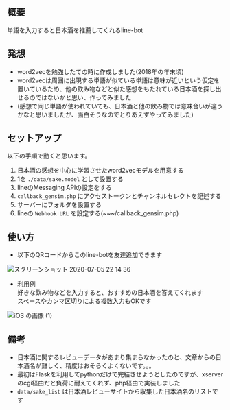 ## 概要
単語を入力すると日本酒を推薦してくれるline-bot

## 発想
- word2vecを勉強したての時に作成しました(2018年の年末頃)
- word2vecは周囲に出現する単語が似ている単語は意味が近いという仮定を置いているため、他の飲み物などと似た感想をもたれている日本酒を探し出せるのではないかと思い、作ってみました
- (感想で同じ単語が使われていても、日本酒と他の飲み物では意味合いが違うかなと思いましたが、面白そうなのでとりあえずやってみました)

## セットアップ
以下の手順で動くと思います。
1. 日本酒の感想を中心に学習させたword2vecモデルを用意する
1. 1を `./data/sake.model` として設置する
1. lineのMessaging APIの設定をする
1. `callback_gensim.php` にアクセストークンとチャンネルセレクトを記述する
1. サーバーにフォルダを設置する
1. lineの `Webhook URL` を設定する(~~~/callback_gensim.php)

## 使い方
- 以下のQRコードからこのline-botを友達追加できます

![スクリーンショット 2020-07-05 22 14 36](https://user-images.githubusercontent.com/43877096/86533572-166ddc00-bf0d-11ea-9bb6-16e36dfd9767.png)

- 利用例<br>
好きな飲み物などを入力すると、おすすめの日本酒を答えてくれます<br>
スペースやカンマ区切りによる複数入力もOKです

![iOS の画像 (1)](https://user-images.githubusercontent.com/43877096/86534249-03113f80-bf12-11ea-8d65-9fe5386e2fe4.png)

## 備考
- 日本酒に関するレビューデータがあまり集まらなかったのと、文章からの日本酒名が難しく、精度はおそらくよくないです。。。
- 最初はFlaskを利用してpythonだけで完結させようとしたのですが、xserverのcgi経由だと負荷に耐えてくれず、php経由で実装しました
- `data/sake_list` は日本酒レビューサイトから収集した日本酒名のリストです
